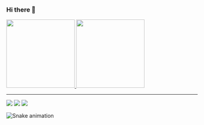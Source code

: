 ### Hi there 👋

 <div>
  <a href="https://github.com/celsojuniordev">
  <img height="180em" src="https://github-readme-stats.vercel.app/api?username=celsojuniordev&show_icons=true&theme=dark&include_all_commits=true&count_private=true"/>
  <img height="180em" src="https://github-readme-stats.vercel.app/api/top-langs/?username=celsojuniordev&layout=compact&langs_count=7&theme=dark"/>
</div>
  
  ___________________________
  
<div> 
    <a href="https://www.instagram.com/celsojuniordev" target="_blank"><img src="https://img.shields.io/badge/-Instagram-%23E4405F?style=for-the-badge&logo=instagram&logoColor=white" target="_blank"></a>
  <a href = "mailto:celsoestercio.jr@gmail.com"><img src="https://img.shields.io/badge/-Gmail-%23333?style=for-the-badge&logo=gmail&logoColor=white" target="_blank"></a>
  <a href="https://www.linkedin.com/in/celso-junior-794538146/" target="_blank"><img src="https://img.shields.io/badge/-LinkedIn-%230077B5?style=for-the-badge&logo=linkedin&logoColor=white" target="_blank"></a> 
 
  ![Snake animation](https://github.com/celsojuniordev/celsojuniordev/blob/output/github-contribution-grid-snake.svg)
 
</div>
